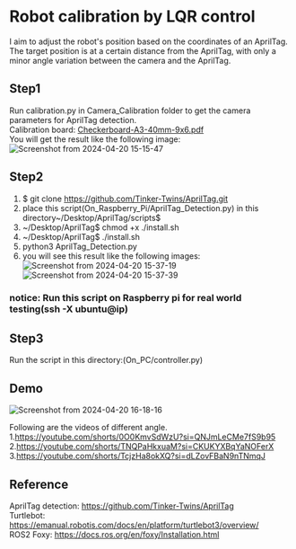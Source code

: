 # Robot calibration by LQR control
I aim to adjust the robot's position based on the coordinates of an AprilTag. The target position is at a certain distance from the AprilTag, with only a minor angle variation between the camera and the AprilTag.
## Step1
Run calibration.py in Camera_Calibration folder to get the camera parameters for AprilTag detection.
<br> Calibration board: [Checkerboard-A3-40mm-9x6.pdf](https://github.com/StanleyChueh/Turtlebot_Calibration_AprilTag_LQR/files/15047269/Checkerboard-A3-40mm-9x6.pdf)
<br> You will get the result like the following image:
![Screenshot from 2024-04-20 15-15-47](https://github.com/StanleyChueh/Turtlebot_Calibration_AprilTag_LQR/assets/153347369/96bc001b-4800-41f6-ba3a-d3a0d722a7e7)
## Step2
1. $ git clone https://github.com/Tinker-Twins/AprilTag.git
2. place this script(On_Raspberry_Pi/AprilTag_Detection.py) in this directory~/Desktop/AprilTag/scripts$ 
3. ~/Desktop/AprilTag$ chmod +x ./install.sh
4. ~/Desktop/AprilTag$ ./install.sh
5. python3 AprilTag_Detection.py
6. you will see this result like the following images:
<br> ![Screenshot from 2024-04-20 15-37-19](https://github.com/StanleyChueh/Turtlebot_Calibration_AprilTag_LQR/assets/153347369/2742ac78-2d20-4bad-b255-0946c9d9ec5a)
<br> ![Screenshot from 2024-04-20 15-37-39](https://github.com/StanleyChueh/Turtlebot_Calibration_AprilTag_LQR/assets/153347369/3b70e621-38fc-4e41-bf34-60b20240dbfa)
### notice: Run this script on Raspberry pi for real world testing(ssh -X ubuntu@ip)
## Step3
Run the script in this directory:(On_PC/controller.py)
## Demo
![Screenshot from 2024-04-20 16-18-16](https://github.com/StanleyChueh/Turtlebot_Calibration_AprilTag_LQR/assets/153347369/38b5b7ea-aa35-4e2f-9b54-a8c131abcbc0)

Following are the videos of different angle. <br>
1.https://youtube.com/shorts/0O0KmvSdWzU?si=QNJmLeCMe7fS9b95 <br>
2.https://youtube.com/shorts/TNQPaHkxuaM?si=CKUKYXBqYaNOFerX <br>
3.https://youtube.com/shorts/TcjzHa8okXQ?si=dLZovFBaN9nTNmqJ
## Reference
AprilTag detection: https://github.com/Tinker-Twins/AprilTag
<br> Turtlebot: https://emanual.robotis.com/docs/en/platform/turtlebot3/overview/
<br> ROS2 Foxy: https://docs.ros.org/en/foxy/Installation.html
